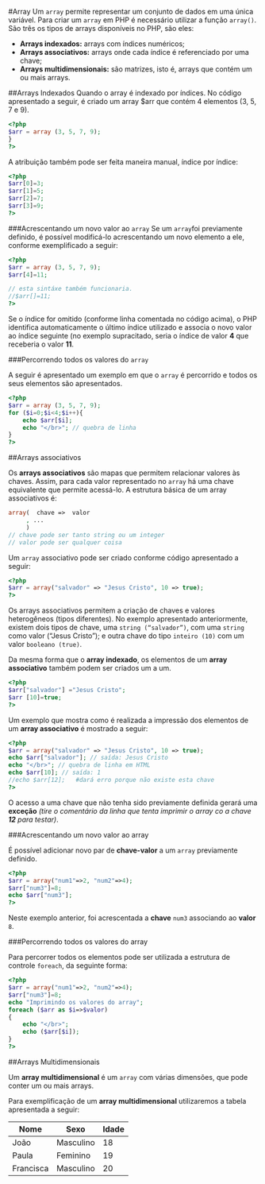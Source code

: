 #Array
Um `array` permite representar um conjunto de dados em uma única variável. Para criar um `array` em PHP é necessário utilizar a função `array()`. São três os tipos de arrays disponíveis no PHP, são eles:

- **Arrays indexados:** arrays com índices numéricos;
- **Arrays associativos:** arrays onde cada índice é referenciado por uma chave;
- **Arrays multidimensionais:** são matrizes, isto é, arrays que contém um ou mais arrays.

##Arrays Indexados
Quando o array é indexado por índices. No código apresentado a seguir, é criado um array $arr  que contém 4 elementos (3, 5, 7 e 9).

```php
<?php
$arr = array (3, 5, 7, 9);
}
?>
```
A atribuição também pode ser feita maneira manual, índice por índice: 

```php
<?php
$arr[0]=3;
$arr[1]=5;
$arr[2]=7;
$arr[3]=9;
?>
```

###Acrescentando um novo valor ao `array`
Se um `array`foi previamente definido, é possível modificá-lo acrescentando um novo elemento a ele, conforme exemplificado a seguir:

```php
<?php
$arr = array (3, 5, 7, 9);
$arr[4]=11;

// esta sintáxe também funcionaria.  
//$arr[]=11;
?>
```
Se o índice for omitido (conforme linha comentada no código acima), o PHP identifica automaticamente o último índice utilizado e associa o novo valor ao índice seguinte (no exemplo supracitado, seria o índice de valor **4** que receberia o valor **11**.

###Percorrendo todos os valores do `array`

A seguir é apresentado um exemplo em que o `array` é percorrido e todos os seus elementos são apresentados.

```php
<?php
$arr = array (3, 5, 7, 9);
for ($i=0;$i<4;$i++){
    echo $arr[$i];
    echo "</br>"; // quebra de linha
}
?>
```

##Arrays associativos

Os **arrays associativos** são mapas que permitem relacionar valores às chaves.  Assim, para cada valor representado no `array` há uma chave equivalente que permite acessá-lo. A estrutura básica de um array associativos é:

```php
array(  chave =>  valor
     , ...
     )
// chave pode ser tanto string ou um integer
// valor pode ser qualquer coisa
```

Um `array` associativo pode ser criado conforme código apresentado a seguir:

```php
<?php
$arr = array("salvador" => "Jesus Cristo", 10 => true);
?>
```
Os arrays associativos permitem a criação de chaves e valores heterogêneos (tipos diferentes). No exemplo apresentado anteriormente, existem dois tipos de chave, uma `string (“salvador”)`, com uma `string` como valor (“Jesus Cristo”); e outra chave do tipo `inteiro (10)` com um valor `booleano (true)`.

Da mesma forma que o **array indexado**, os elementos de um **array associativo** também podem ser criados um a um. 

```php
<?php
$arr["salvador"] ="Jesus Cristo";
$arr [10]=true;
?>
```
Um exemplo que mostra como é realizada a impressão dos elementos de um **array associativo** é mostrado a seguir:

```php
<?php
$arr = array("salvador" => "Jesus Cristo", 10 => true);
echo $arr["salvador"]; // saída: Jesus Cristo
echo "</br>"; // quebra de linha em HTML
echo $arr[10]; // saída: 1
//echo $arr[12];   #dará erro porque não existe esta chave
?>
```

O acesso a uma chave que não tenha sido previamente definida gerará uma **exceção** *(tire o comentário da linha que tenta imprimir o array co a chave **12** para testar)*. 

###Acrescentando um novo valor ao array

É possível adicionar novo par de **chave-valor** a um `array` previamente definido.

```php
<?php
$arr = array("num1"=>2, "num2"=>4);
$arr["num3"]=8;
echo $arr["num3"];
?>
```
Neste exemplo anterior, foi acrescentada a **chave** `num3` associando ao **valor** `8`.

###Percorrendo todos os valores do array

Para percorrer todos os elementos pode ser utilizada a estrutura de controle `foreach`, da seguinte forma:

```php
<?php
$arr = array("num1"=>2, "num2"=>4);
$arr["num3"]=8;
echo "Imprimindo os valores do array";
foreach ($arr as $i=>$valor)
{
    echo "</br>";
    echo ($arr[$i]);
}
?>
```

##Arrays Multidimensionais

Um **array multidimensional** é um `array` com várias dimensões, que pode conter um ou mais arrays. 

Para exemplificação de um **array multidimensional** utilizaremos a tabela apresentada a seguir:

| Nome |Sexo | Idade|
| -- | -- | -- |
| João | Masculino | 18 |
| Paula | Feminino | 19 |
| Francisca | Masculino | 20 |

















